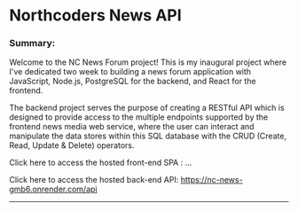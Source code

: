 # Northcoders News API

### Summary:

Welcome to the NC News Forum project! This is my inaugural project where I've dedicated two week to building a news forum application with JavaScript, Node.js, PostgreSQL for the backend, and React for the frontend.

The backend project serves the purpose of creating a RESTful API which is designed to provide access to the multiple endpoints supported by the frontend news media web service, where the user can interact and manipulate the data stores within this SQL database with the CRUD (Create, Read, Update & Delete) operators.

Click here to access the hosted front-end SPA : ...

Click here to access the hosted back-end API: https://nc-news-gmb6.onrender.com/api

---
